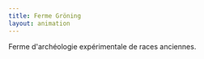 ```yaml
---
title: Ferme Gröning
layout: animation
---
```


Ferme d'archéologie expérimentale de races anciennes.
